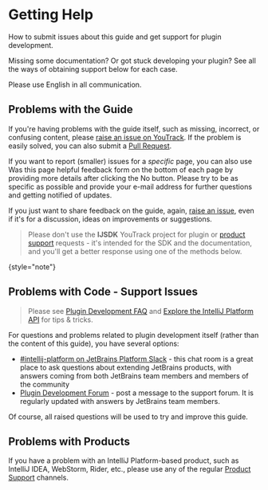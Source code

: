 # Getting Help

<!-- Copyright 2000-2023 JetBrains s.r.o. and other contributors. Use of this source code is governed by the Apache 2.0 license that can be found in the LICENSE file. -->

<link-summary>How to submit issues about this guide and get support for plugin development.</link-summary>

Missing some documentation? Or got stuck developing your plugin?
See all the ways of obtaining support below for each case.

Please use English in all communication.

## Problems with the Guide

If you're having problems with the guide itself, such as missing, incorrect, or confusing content, please [raise an issue on YouTrack](https://youtrack.jetbrains.com/newIssue?project=IJSDK&clearDraft=true&c=).
If the problem is easily solved, you can also submit a [Pull Request](intellij-sdk-docs-original_CONTRIBUTING.md).

If you want to report (smaller) issues for a _specific_ page, you can also use <control>Was this page helpful</control> feedback form on the bottom of each page by providing more details after clicking the <control>No</control> button.
Please try to be as specific as possible and provide your e-mail address for further questions and getting notified of updates.

If you just want to share feedback on the guide, again, [raise an issue](https://youtrack.jetbrains.com/newIssue?project=IJSDK&clearDraft=true&c=), even if it's for a discussion, ideas on improvements or suggestions.

> Please don't use the **IJSDK** YouTrack project for plugin or [product support](#problems-with-products) requests - it's intended for the SDK and the documentation, and you'll get a better response using one of the methods below.
>
{style="note"}

## Problems with Code - Support Issues

> Please see [Plugin Development FAQ](faq.md) and [Explore the IntelliJ Platform API](explore_api.md) for tips & tricks.
>

For questions and problems related to plugin development itself (rather than the content of this guide), you have several options:

* [#intellij-platform on JetBrains Platform Slack](https://plugins.jetbrains.com/slack/) - this chat room is a great place to ask questions about extending JetBrains products, with answers coming from both JetBrains team members and members of the community
* [Plugin Development Forum](https://intellij-support.jetbrains.com/hc/en-us/community/topics/200366979-IntelliJ-IDEA-Open-API-and-Plugin-Development) - post a message to the support forum.
  It is regularly updated with answers by JetBrains team members.

Of course, all raised questions will be used to try and improve this guide.

## Problems with Products

If you have a problem with an IntelliJ Platform-based product, such as IntelliJ IDEA, WebStorm, Rider, etc., please use any of the regular [Product Support](https://www.jetbrains.com/support/) channels.
